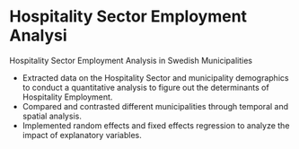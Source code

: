 # Hospitality Sector Employment Analysi

Hospitality Sector Employment Analysis in Swedish Municipalities

- Extracted data on the Hospitality Sector and municipality demographics to conduct a quantitative analysis to figure out the determinants of Hospitality Employment.
- Compared and contrasted different municipalities through temporal and spatial analysis.
- Implemented random effects and fixed effects regression to analyze the impact of explanatory variables.
